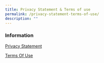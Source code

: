 ```yaml
---
title: Privacy Statement & Terms of use
permalink: /privacy-statement-terms-of-use/
description: ""
---
```

### **Information**
[Privacy Statement](https://www.moe.gov.sg/privacy-statement)

[Terms Of Use](https://www.moe.gov.sg/terms-of-use)
